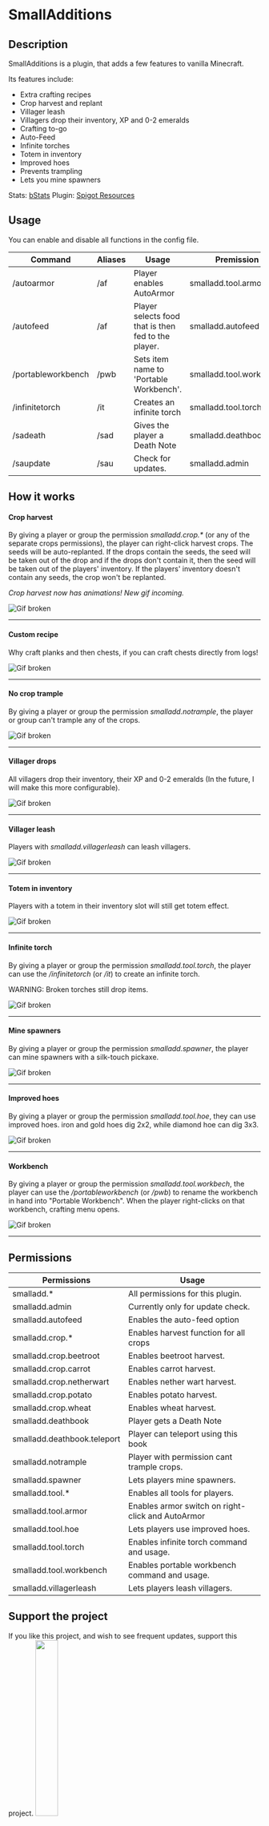 # SmallAdditions
 
## Description
SmallAdditions is a plugin, that adds a few features to vanilla Minecraft. 

Its features include: 
* Extra crafting recipes
* Crop harvest and replant
* Villager leash
* Villagers drop their inventory, XP and 0-2 emeralds
* Crafting to-go
* Auto-Feed
* Infinite torches
* Totem in inventory
* Improved hoes
* Prevents trampling
* Lets you mine spawners

Stats: [bStats](https://bstats.org/plugin/bukkit/SmallAdditions/6335)
Plugin: [Spigot Resources](https://www.spigotmc.org/resources/smalladditions-crop-harvest-villager-drops-portable-crafting-and-more.74452/)

## Usage
You can enable and disable all functions in the config file.

Command | Aliases | Usage | Premission
--- | --- | --- | ----
/autoarmor | /af | Player enables AutoArmor | smalladd.tool.armor
/autofeed <Food option> | /af | Player selects food that is then fed to the player. | smalladd.autofeed
/portableworkbench | /pwb | Sets item name to 'Portable Workbench'. | smalladd.tool.workbench
/infinitetorch | /it | Creates an infinite torch | smalladd.tool.torch
/sadeath | /sad | Gives the player a Death Note | smalladd.deathbook
 /saupdate | /sau | Check for updates. | smalladd.admin

## How it works

#### Crop harvest
By giving a player or group the permission _smalladd.crop.*_ (or any of the separate crops permissions), the player can right-click harvest crops. The seeds will be auto-replanted. If the drops contain the seeds, the seed will be taken out of the drop and if the drops don't contain it, then the seed will be taken out of the players' inventory. If the players' inventory doesn't contain any seeds, the crop won't be replanted.

_Crop harvest now has animations! New gif incoming._

![Gif broken](https://i.imgur.com/6PwLcbN.gif)

---

#### Custom recipe
Why craft planks and then chests, if you can craft chests directly from logs!

![Gif broken](https://i.imgur.com/Rqydxqb.gif)

---

#### No crop trample
By giving a player or group the permission _smalladd.notrample_, the player or group can't trample any of the crops.

![Gif broken](https://i.imgur.com/IL7aJsj.gif)

---

#### Villager drops
All villagers drop their inventory, their XP and 0-2 emeralds (In the future, I will make this more configurable).

![Gif broken](https://i.imgur.com/XzBcRDN.gif)

---

#### Villager leash
Players with _smalladd.villagerleash_ can leash villagers.

![Gif broken](https://i.imgur.com/v9GBAg6.gif)

---

#### Totem in inventory
Players with a totem in their inventory slot will still get totem effect.

![Gif broken](https://i.imgur.com/77MMzE5.gif)

---

#### Infinite torch
By giving a player or group the permission _smalladd.tool.torch_, the player can use the _/infinitetorch_ (or _/it_) to create an infinite torch. 

WARNING: Broken torches still drop items.

![Gif broken](https://i.imgur.com/spj9FjX.gif)

---

#### Mine spawners
By giving a player or group the permission _smalladd.spawner_, the player can mine spawners with a silk-touch pickaxe.

![Gif broken](https://i.imgur.com/ydBBpqA.gif)

---

#### Improved hoes
By giving a player or group the permission _smalladd.tool.hoe_, they can use improved hoes. iron and gold hoes dig 2x2, while diamond hoe can dig 3x3.

![Gif broken](https://i.imgur.com/TImoa0o.gif)

---

#### Workbench
By giving a player or group the permission _smalladd.tool.workbech_, the player can use the _/portableworkbench_ (or _/pwb_) to rename the workbench in hand into "Portable Workbench". When the player right-clicks on that workbench, crafting menu opens.

![Gif broken](https://i.imgur.com/T4KAM5P.gif)

---


## Permissions

Permissions | Usage
--- | ---
smalladd.* | All permissions for this plugin.
smalladd.admin | Currently only for update check.
smalladd.autofeed | Enables the auto-feed option
smalladd.crop.* | Enables harvest function for all crops
smalladd.crop.beetroot | Enables beetroot harvest.
smalladd.crop.carrot | Enables carrot harvest.
smalladd.crop.netherwart | Enables nether wart harvest.
smalladd.crop.potato | Enables potato harvest.
smalladd.crop.wheat | Enables wheat harvest.
smalladd.deathbook | Player gets a Death Note
smalladd.deathbook.teleport | Player can teleport using this book
smalladd.notrample | Player with permission cant trample crops.
smalladd.spawner | Lets players mine spawners.
smalladd.tool.* | Enables all tools for players.
smalladd.tool.armor | Enables armor switch on right-click and AutoArmor
smalladd.tool.hoe | Lets players use improved hoes.
smalladd.tool.torch | Enables infinite torch command and usage.
smalladd.tool.workbench | Enables portable workbench command and usage.
smalladd.villagerleash | Lets players leash villagers.

## Support the project
If you like this project, and wish to see frequent updates, support this project.
<a href="https://paypal.me/zbe420?locale.x=en_US"><img style="width: 30%; height: 30%;" src="https://raw.githubusercontent.com/stefan-niedermann/paypal-donate-button/master/paypal-donate-button.png?fbclid=IwAR1C58lEX29L-ZlY23vzQcaZBrJnihD9z1B075At7eNiBnaxzT4If08Wung"></img></a>
